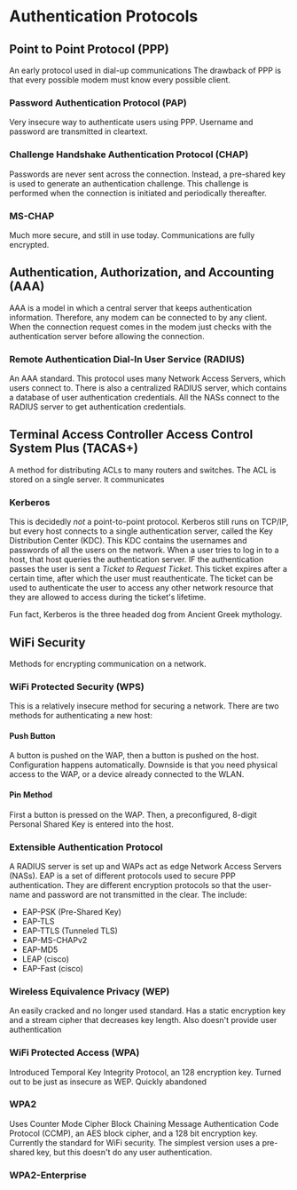 # Authentication Protocols



## Point to Point Protocol (PPP)
An early protocol used in dial-up communications
The drawback of PPP is that every possible modem must know every possible client.

### Password Authentication Protocol (PAP)
Very insecure way to authenticate users using PPP.
Username and password are transmitted in cleartext.

### Challenge Handshake Authentication Protocol (CHAP)
Passwords are never sent across the connection.
Instead, a pre-shared key is used to generate an authentication challenge.
This challenge is performed when the connection is initiated and periodically thereafter.

### MS-CHAP
Much more secure, and still in use today.
Communications are fully encrypted.


## Authentication, Authorization, and Accounting (AAA)
AAA is a model in which a central server that keeps authentication information.
Therefore, any modem can be connected to by any client.
When the connection request comes in the modem just checks with the authentication server before allowing the connection.

### Remote Authentication Dial-In User Service (RADIUS)
An AAA standard.
This protocol uses many Network Access Servers, which users connect to.
There is also a centralized RADIUS server, which contains a database of user authentication credentials.
All the NASs connect to the RADIUS server to get authentication credentials.


## Terminal Access Controller Access Control System Plus (TACAS+)
A method for distributing ACLs to many routers and switches.
The ACL is stored on a single server.
It communicates

### Kerberos
This is decidedly _not_ a point-to-point protocol.
Kerberos still runs on TCP/IP, but every host connects to a single authentication server, called the Key Distribution Center (KDC).
This KDC contains the usernames and passwords of all the users on the network.
When a user tries to log in to a host, that host queries the authentication server.
IF the authentication passes the user is sent a _Ticket to Request Ticket_.
This ticket expires after a certain time, after which the user must reauthenticate.
The ticket can be used to authenticate the user to access any other network resource that they are allowed to access during the ticket's lifetime.

Fun fact, Kerberos is the three headed dog from Ancient Greek mythology.


## WiFi Security
Methods for encrypting communication on a network.

### WiFi Protected Security (WPS)
This is a relatively insecure method for securing a network.
There are two methods for authenticating a new host:

#### Push Button
A button is pushed on the WAP, then a button is pushed on the host.
Configuration happens automatically.
Downside is that you need physical access to the WAP, or a device already connected to the WLAN.

#### Pin Method
First a button is pressed on the WAP.
Then, a preconfigured, 8-digit Personal Shared Key is entered into the host.


### Extensible Authentication Protocol
A RADIUS server is set up and WAPs act as edge Network Access Servers (NASs).
EAP is a set of different protocols used to secure PPP authentication.
They are different encryption protocols so that the user-name and password are not transmitted in the clear.
The include:
- EAP-PSK (Pre-Shared Key)
- EAP-TLS
- EAP-TTLS (Tunneled TLS)
- EAP-MS-CHAPv2
- EAP-MD5
- LEAP (cisco)
- EAP-Fast (cisco)


### Wireless Equivalence Privacy (WEP)
An easily cracked and no longer used standard.
Has a static encryption key and a stream cipher that decreases key length.
Also doesn't provide user authentication

### WiFi Protected Access (WPA)
Introduced Temporal Key Integrity Protocol, an 128 encryption key.
Turned out to be just as insecure as WEP.
Quickly abandoned

### WPA2
Uses Counter Mode Cipher Block Chaining Message Authentication Code Protocol (CCMP), an AES block cipher, and a 128 bit encryption key.
Currently the standard for WiFi security.
The simplest version uses a pre-shared key, but this doesn't do any user authentication.

### WPA2-Enterprise

